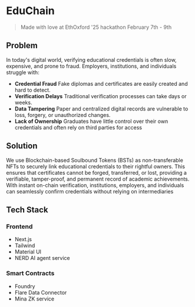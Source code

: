 # EduChain

> Made with love at EthOxford '25 hackathon February 7th - 9th
## Problem
In today's digital world, verifying educational credentials is often slow, expensive, and prone to fraud. Employers, institutions, and individuals struggle with:

- **Credential Fraud** Fake diplomas and certificates are easily created and hard to detect.
- **Verification Delays** Traditional verification processes can take days or weeks.
- **Data Tampering** Paper and centralized digital records are vulnerable to loss, forgery, or unauthorized changes.
- **Lack of Ownership** Graduates have little control over their own credentials and often rely on third parties for access

## Solution
We use Blockchain-based Soulbound Tokens (BSTs) as non-transferable 
NFTs to securely link educational credentials to their rightful owners. 
This ensures that certificates cannot be forged, transferred, or lost, 
providing a verifiable, tamper-proof, and permanent record of academic 
achievements. With instant on-chain verification, institutions, employers,
and individuals can seamlessly confirm credentials without relying on intermediaries
## Tech Stack
### Frontend
- Next.js
- Tailwind
- Material UI
- NERD AI agent service
### Smart Contracts
- Foundry
- Flare Data Connector
- Mina ZK service